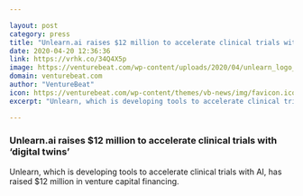 ```yaml
---

layout: post
category: press
title: "Unlearn.ai raises $12 million to accelerate clinical trials with ‘digital twins’"
date: 2020-04-20 12:36:36
link: https://vrhk.co/34Q4X5p
image: https://venturebeat.com/wp-content/uploads/2020/04/unlearn_logo_black_1-e1586987998437.jpg?w=1200&strip=all
domain: venturebeat.com
author: "VentureBeat"
icon: https://venturebeat.com/wp-content/themes/vb-news/img/favicon.ico
excerpt: "Unlearn, which is developing tools to accelerate clinical trials with AI, has raised $12 million in venture capital financing."

---
```


### Unlearn.ai raises $12 million to accelerate clinical trials with ‘digital twins’

Unlearn, which is developing tools to accelerate clinical trials with AI, has raised $12 million in venture capital financing.
